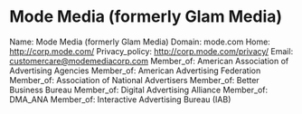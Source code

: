 
# Mode Media (formerly Glam Media)

Name: Mode Media (formerly Glam Media)
Domain: mode.com
Home: http://corp.mode.com/
Privacy_policy: http://corp.mode.com/privacy/
Email: customercare@modemediacorp.com
Member_of: American Association of Advertising Agencies
Member_of: American Advertising Federation
Member_of: Association of National Advertisers
Member_of: Better Business Bureau
Member_of: Digital Advertising Alliance
Member_of: DMA_ANA
Member_of: Interactive Advertising Bureau (IAB)
